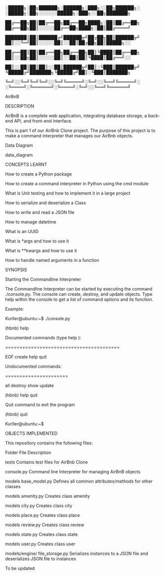 

░█████╗░██╗██████╗░██████╗░███╗░░██╗██████╗░  ░█████╗░██╗░░░░░░█████╗░███╗░░██╗███████╗

██╔══██╗██║██╔══██╗██╔══██╗████╗░██║██╔══██╗  ██╔══██╗██║░░░░░██╔══██╗████╗░██║██╔════╝

███████║██║██████╔╝██████╦╝██╔██╗██║██████╦╝  ██║░░╚═╝██║░░░░░██║░░██║██╔██╗██║█████╗░░

██╔══██║██║██╔══██╗██╔══██╗██║╚████║██╔══██╗  ██║░░██╗██║░░░░░██║░░██║██║╚████║██╔══╝░░

██║░░██║██║██║░░██║██████╦╝██║░╚███║██████╦╝  ╚█████╔╝███████╗╚█████╔╝██║░╚███║███████╗

╚═╝░░╚═╝╚═╝╚═╝░░╚═╝╚═════╝░╚═╝░░╚══╝╚═════╝░  ░╚════╝░╚══════╝░╚════╝░╚═╝░░╚══╝╚══════╝

AirBnB



DESCRIPTION

AirBnB is a complete web application, integrating database storage, a back-end API, and front-end interface.



This is part 1 of our AirBnb Clone project. The purpose of this project is to make a command interpreter that manages our AirBnb objects.



Data Diagram

data_diagram



CONCEPTS LEARNT

How to create a Python package

How to create a command interpreter in Python using the cmd module

What is Unit testing and how to implement it in a large project

How to serialize and deserialize a Class

How to write and read a JSON file

How to manage datetime

What is an UUID

What is *args and how to use it

What is **kwargs and how to use it

How to handle named arguments in a function

SYNOPSIS

Starting the Commandline Interpreter

The Commandline Interpreter can be started by executing the command ./console.py. The console can create, destroy, and update objects. Type help within the console to get a list of command options and its function.



Example:


Kurller@ubuntu:~$ ./console.py

(hbnb) help



Documented commands (type help <topic>):

========================================

EOF  create  help  quit



Undocumented commands:

======================

all  destroy  show  update



(hbnb) help quit

Quit command to exit the program

(hbnb) quit

Kurller@ubuntu:~$

OBJECTS IMPLEMENTED

This repository contains the following files:



Folder	File	Description

tests		Contains test files for AirBnb Clone

console.py	Command line Interpreter for managing AirBnB objects

models	base_model.py	Defines all common attributes/methods for other classes

models	amenity.py	Creates class amenity

models	city.py	Creates class city

models	place.py	Creates class place

models	review.py	Creates class review

models	state.py	Creates class state

models	user.py	Creates class user

models/engine/	file_storage.py	Serializes instances to a JSON file and deserializes JSON file to instances

To be updated		
